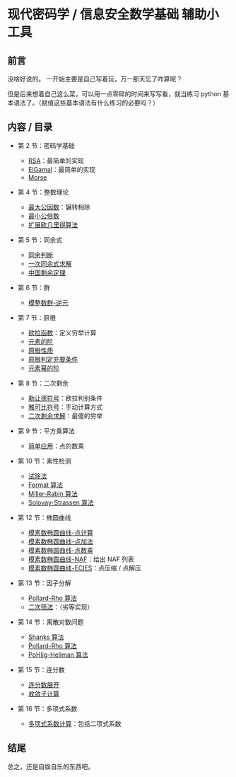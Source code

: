 # 现代密码学 / 信息安全数学基础 辅助小工具

## 前言

没啥好说的。
一开始主要是自己写着玩，万一那天忘了咋算呢？

但是后来想着自己这么菜，可以用一点零碎的时间来写写看，就当练习 python 基本语法了。（赋值这些基本语法有什么练习的必要吗？）

## 内容 / 目录

* 第 2 节：密码学基础
    * [RSA](https://github.com/skyleaworlder/ShiCrypto/blob/master/RSA.py#L13)：最简单的实现
    * [ElGamal](https://github.com/skyleaworlder/ShiCrypto/blob/master/ElGamal.py#L10)：最简单的实现
    * [Morse](https://github.com/skyleaworlder/ShiCrypto/blob/master/Morse.py#L4)

* 第 4 节：整数理论
    * [最大公因数](https://github.com/skyleaworlder/ShiCrypto/blob/master/Calcu.py#L24)：辗转相除
    * [最小公倍数](https://github.com/skyleaworlder/ShiCrypto/blob/master/Calcu.py#L27)
    * [扩展欧几里得算法](https://github.com/skyleaworlder/ShiCrypto/blob/master/Calcu.py#L30)

* 第 5 节：同余式
    * [同余判断](https://github.com/skyleaworlder/ShiCrypto/blob/master/ConMod.py#L4)
    * [一次同余式求解](https://github.com/skyleaworlder/ShiCrypto/blob/master/ConMod.py#L17)
    * [中国剩余定理](https://github.com/skyleaworlder/ShiCrypto/blob/master/CRT.py#L9)

* 第 6 节：群
    * [模整数群-逆元](https://github.com/skyleaworlder/ShiCrypto/blob/master/Calcu.py#L37)

* 第 7 节：原根
    * [欧拉函数](https://github.com/skyleaworlder/ShiCrypto/blob/master/Calcu.py#L65)：定义穷举计算
    * [元素的阶](https://github.com/skyleaworlder/ShiCrypto/blob/master/Primitive.py#L10)
    * [原根性质](https://github.com/skyleaworlder/ShiCrypto/blob/master/Primitive.py#L22)
    * [原根判定充要条件](https://github.com/skyleaworlder/ShiCrypto/blob/master/Primitive.py#L34)
    * [元素幂的阶](https://github.com/skyleaworlder/ShiCrypto/blob/master/Primitive.py#L58)

* 第 8 节：二次剩余
    * [勒让德符号](https://github.com/skyleaworlder/ShiCrypto/blob/master/QuadResidue.py#L14)：欧拉判别条件
    * [雅可比符号](https://github.com/skyleaworlder/ShiCrypto/blob/master/QuadResidue.py#L21)：手动计算方式
    * [二次剩余求解](https://github.com/skyleaworlder/ShiCrypto/blob/master/Calcu.py#L58)：最傻的穷举

* 第 9 节：平方乘算法
    * [简单应用](https://github.com/skyleaworlder/ShiCrypto/blob/master/ECC.py#L122)：点的数乘

* 第 10 节：素性检测
    * [试除法](https://github.com/skyleaworlder/ShiCrypto/blob/master/PrimeTest.py#L32)
    * [Fermat 算法](https://github.com/skyleaworlder/ShiCrypto/blob/master/PrimeTest.py#L19)
    * [Miller-Rabin 算法](https://github.com/skyleaworlder/ShiCrypto/blob/master/PrimeTest.py#L41)
    * [Solovay-Strassen 算法](https://github.com/skyleaworlder/ShiCrypto/blob/master/PrimeTest.py#L60)

* 第 12 节：椭圆曲线
    * [模素数椭圆曲线-点计算](https://github.com/skyleaworlder/ShiCrypto/blob/master/ECC.py#L68)
    * [模素数椭圆曲线-点加法](https://github.com/skyleaworlder/ShiCrypto/blob/master/ECC.py#L85)
    * [模素数椭圆曲线-点数乘](https://github.com/skyleaworlder/ShiCrypto/blob/master/ECC.py#L122)
    * [模素数椭圆曲线-NAF](https://github.com/skyleaworlder/ShiCrypto/blob/master/ECC.py#L36)：给出 NAF 列表
    * [模素数椭圆曲线-ECIES](https://github.com/skyleaworlder/ShiCrypto/blob/master/ECIES.py#L14)：点压缩 / 点解压

* 第 13 节：因子分解
    * [Pollard-Rho 算法](https://github.com/skyleaworlder/ShiCrypto/blob/master/IntFactorize.py#L124)
    * [二次筛法](https://github.com/skyleaworlder/ShiCrypto/blob/master/IntFactorize.py#27)：（劣等实现）

* 第 14 节：离散对数问题
    * [Shanks 算法](https://github.com/skyleaworlder/ShiCrypto/blob/master/Shanks.py#L12)
    * [Pollard-Rho 算法](https://github.com/skyleaworlder/ShiCrypto/blob/master/Pollard-Rho-Log.py#L16)
    * [PoHlig-Hellman 算法](https://github.com/skyleaworlder/ShiCrypto/blob/master/Pohlig-Hellman.py#L18)

* 第 15 节：连分数
    * [连分数展开](https://github.com/skyleaworlder/ShiCrypto/blob/master/continued.py#L27)
    * [收敛子计算](https://github.com/skyleaworlder/ShiCrypto/blob/master/continued.py#L30)

* 第 16 节：多项式系数
    * [多项式系数计算](https://github.com/skyleaworlder/ShiCrypto/blob/master/MultCoef.py#L10)：包括二项式系数

## 结尾

总之，还是自娱自乐的东西吧。
